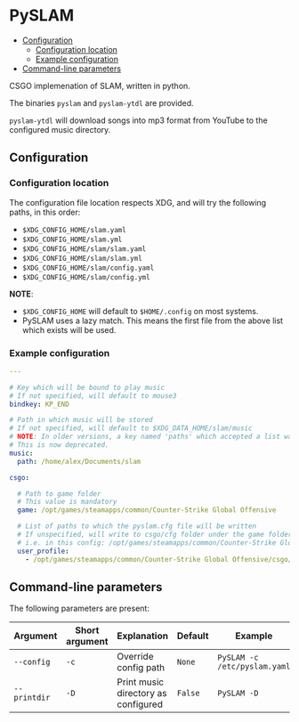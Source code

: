 # PySLAM

- [Configuration](#configuration)
  * [Configuration location](#configuration-location)
  * [Example configuration](#example-configuration)
- [Command-line parameters](#command-line-parameters)

CSGO implemenation of SLAM, written in python.

The binaries `pyslam` and `pyslam-ytdl` are provided.

`pyslam-ytdl` will download songs into mp3 format from YouTube to the configured music directory.

## Configuration

### Configuration location

The configuration file location respects XDG, and will try the following paths, in this order:
 - `$XDG_CONFIG_HOME/slam.yaml`
 - `$XDG_CONFIG_HOME/slam.yml`
 - `$XDG_CONFIG_HOME/slam/slam.yaml`
 - `$XDG_CONFIG_HOME/slam/slam.yml`
 - `$XDG_CONFIG_HOME/slam/config.yaml`
 - `$XDG_CONFIG_HOME/slam/config.yml`

 **NOTE**:
  - `$XDG_CONFIG_HOME` will default to `$HOME/.config` on most systems.
  - PySLAM uses a lazy match. This means the first file from the above list which exists will be used.

### Example configuration

```yaml
---

# Key which will be bound to play music
# If not specified, will default to mouse3
bindkey: KP_END

# Path in which music will be stored
# If not specified, will default to $XDG_DATA_HOME/slam/music
# NOTE: In older versions, a key named 'paths' which accepted a list was used
# This is now deprecated.
music:
  path: /home/alex/Documents/slam

csgo:

  # Path to game folder
  # This value is mandatory
  game: /opt/games/steamapps/common/Counter-Strike Global Offensive

  # List of paths to which the pyslam.cfg file will be written
  # If unspecified, will write to csgo/cfg folder under the game folder specified above
  # i.e. in this config: /opt/games/steamapps/common/Counter-Strike Global Offensive/csgo/cfg
  user_profile:
    - /opt/games/steamapps/common/Counter-Strike Global Offensive/csgo/cfg
```

## Command-line parameters

The following parameters are present:

| Argument     | Short argument | Explanation                         | Default | Example                      |
|--------------|----------------|-------------------------------------|---------|------------------------------|
| `--config`   | `-c`           | Override config path                | `None`  | `PySLAM -c /etc/pyslam.yaml` |
| `--printdir` | `-D`           | Print music directory as configured | `False` | `PySLAM -D`                  |
